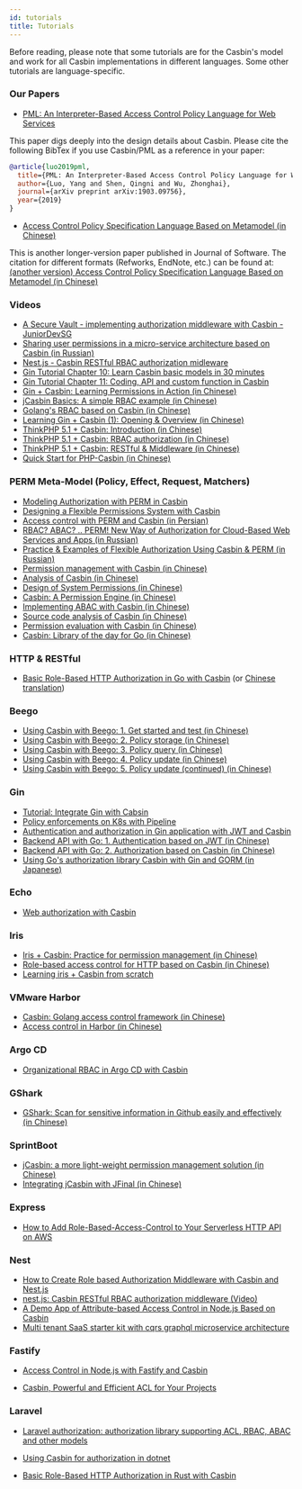 ```yaml
---
id: tutorials
title: Tutorials
---
```


Before reading, please note that some tutorials are for the Casbin's model and work for all Casbin implementations in different languages. Some other tutorials are language-specific.

### Our Papers

- [PML: An Interpreter-Based Access Control Policy Language for Web Services](https://arxiv.org/abs/1903.09756)

This paper digs deeply into the design details about Casbin. Please cite the following BibTex if you use Casbin/PML as a reference in your paper:

```bibtex
@article{luo2019pml,
  title={PML: An Interpreter-Based Access Control Policy Language for Web Services},
  author={Luo, Yang and Shen, Qingni and Wu, Zhonghai},
  journal={arXiv preprint arXiv:1903.09756},
  year={2019}
}
```

- [Access Control Policy Specification Language Based on Metamodel (in Chinese)](http://www.jos.org.cn/1000-9825/5624.htm)

This is another longer-version paper published in Journal of Software. The citation for different formats (Refworks, EndNote, etc.) can be found at: [(another version) Access Control Policy Specification Language Based on Metamodel (in Chinese)](https://kns.cnki.net/kcms/detail/Detail.aspx?dbname=CJFDLAST2020&filename=RJXB202002012&v=)

### Videos

- [A Secure Vault - implementing authorization middleware with Casbin - JuniorDevSG](https://www.youtube.com/watch?v=OTT84oplR9o)
- [Sharing user permissions in a micro-service architecture based on Casbin (in Russian)](https://www.youtube.com/watch?v=Z5dUxH4PqYM)
- [Nest.js - Casbin RESTful RBAC authorization midleware](https://www.youtube.com/watch?v=mWlPNrCgVdE)
- [Gin Tutorial Chapter 10: Learn Casbin basic models in 30 minutes](https://www.bilibili.com/video/BV1qz4y167XP)
- [Gin Tutorial Chapter 11: Coding, API and custom function in Casbin](https://www.bilibili.com/video/BV13r4y1M7AC)
- [Gin + Casbin: Learning Permissions in Action (in Chinese)](https://www.jtthink.com/course/132)
- [jCasbin Basics: A simple RBAC example (in Chinese)](https://www.jtthink.com/course/play/2706)
- [Golang's RBAC based on Casbin (in Chinese)](https://www.bilibili.com/video/BV1Kf4y1U7iJ)
- [Learning Gin + Casbin (1): Opening & Overview (in Chinese)](https://www.bilibili.com/video/BV1bp4y1a7je)
- [ThinkPHP 5.1 + Casbin: Introduction (in Chinese)](https://www.bilibili.com/video/BV1kz4y1Z7vd)
- [ThinkPHP 5.1 + Casbin: RBAC authorization (in Chinese)](https://www.bilibili.com/video/BV1A541187M4)
- [ThinkPHP 5.1 + Casbin: RESTful & Middleware (in Chinese)](https://www.bilibili.com/video/BV1uk4y117up)
- [Quick Start for PHP-Casbin (in Chinese)](https://www.bilibili.com/video/BV1dK4y1L7xy)

### PERM Meta-Model (Policy, Effect, Request, Matchers)

- [Modeling Authorization with PERM in Casbin](https://vicarie.in/posts/generalized-authz.html)
- [Designing a Flexible Permissions System with Casbin](https://medium.com/silo-blog/designing-a-flexible-permissions-system-with-casbin-f5d97fef17b8)
- [Access control with PERM and Casbin (in Persian)](https://vrgl.ir/npwoy)
- [RBAC? ABAC? .. PERM! New Way of Authorization for Cloud-Based Web Services and Apps (in Russian)](https://habr.com/ru/post/539778/)
- [Practice & Examples of Flexible Authorization Using Casbin & PERM (in Russian)](https://habr.com/ru/post/540454/)
- [Permission management with Casbin (in Chinese)](http://www.cnblogs.com/wang_yb/archive/2018/11/20/9987397.html)
- [Analysis of Casbin (in Chinese)](https://www.cnblogs.com/xiaohunshi/p/10372881.html)
- [Design of System Permissions (in Chinese)](https://github.com/xizhibei/blog/issues/101)
- [Casbin: A Permission Engine (in Chinese)](https://github.com/xizhibei/blog/issues/102)
- [Implementing ABAC with Casbin (in Chinese)](https://www.cnblogs.com/studyzy/p/11380736.html)
- [Source code analysis of Casbin (in Chinese)](https://www.cnblogs.com/yjf512/p/12200206.html)
- [Permission evaluation with Casbin (in Chinese)](https://cloud.tencent.com/developer/article/1534674)
- [Casbin: Library of the day for Go (in Chinese)](https://juejin.im/post/5ee6c93ce51d45787d3484a1)

<!--DOCUSAURUS_CODE_TABS-->

<!--Go-->

### HTTP & RESTful

- [Basic Role-Based HTTP Authorization in Go with Casbin](https://zupzup.org/casbin-http-role-auth) (or [Chinese translation](https://studygolang.com/articles/12323))

### Beego

- [Using Casbin with Beego: 1. Get started and test (in Chinese)](https://blog.csdn.net/hotqin888/article/details/78460385)
- [Using Casbin with Beego: 2. Policy storage (in Chinese)](https://blog.csdn.net/hotqin888/article/details/78571240)
- [Using Casbin with Beego: 3. Policy query (in Chinese)](https://blog.csdn.net/hotqin888/article/details/78992250)
- [Using Casbin with Beego: 4. Policy update (in Chinese)](https://blog.csdn.net/hotqin888/article/details/80032538)
- [Using Casbin with Beego: 5. Policy update (continued) (in Chinese)](https://blog.csdn.net/hotqin888/article/details/80092285)

### Gin

- [Tutorial: Integrate Gin with Cabsin](https://dev.to/maxwellhertz/tutorial-integrate-gin-with-cabsin-56m0)
- [Policy enforcements on K8s with Pipeline](https://banzaicloud.com/blog/policy-enforcement-k8s/)
- [Authentication and authorization in Gin application with JWT and Casbin](https://medium.com/@tienbm90/authentication-and-authorization-in-gin-application-with-jwt-and-casbin-a56bbbdec90b)
- [Backend API with Go: 1. Authentication based on JWT (in Chinese)](https://studygolang.com/topics/6998)
- [Backend API with Go: 2. Authorization based on Casbin (in Chinese)](https://studygolang.com/topics/6999)
- [Using Go's authorization library Casbin with Gin and GORM (in Japanese)](https://www.zaneli.com/blog/20181203)

### Echo

- [Web authorization with Casbin](http://klotzandrew.com/blog/authorization-with-casbin)

### Iris

- [Iris + Casbin: Practice for permission management (in Chinese)](https://zxc0328.github.io/2018/05/14/casbin-iris/)
- [Role-based access control for HTTP based on Casbin (in Chinese)](https://studyiris.com/example/exper/casbin.html)
- [Learning iris + Casbin from scratch](https://learnku.com/articles/41416)

### VMware Harbor

- [Casbin: Golang access control framework (in Chinese)](http://www.growingdev.com/articles/2020/01/12/1578838858526.html)
- [Access control in Harbor (in Chinese)](http://www.growingdev.com/articles/2020/01/10/1578670203670.html)

### Argo CD

- [Organizational RBAC in Argo CD with Casbin](https://argoproj.github.io/argo-cd/operator-manual/rbac/)

### GShark

- [GShark: Scan for sensitive information in Github easily and effectively (in Chinese)](https://mp.weixin.qq.com/s?__biz=MzI3MjA3MTY3Mw==&mid=2247483770&idx=1&sn=9f02c2803e1c946e8c23b16ff3eba757&chksm=eb396fecdc4ee6fa2f378e846f354f45acf6e6f540cfd54190e9353df47c7707e3a2aadf714f&token=115330850&lang=zh_CN#rd)

<!--Java-->

### SprintBoot

- [jCasbin: a more light-weight permission management solution (in Chinese)](https://blog.csdn.net/waynelee0809/article/details/85702551)
- [Integrating jCasbin with JFinal (in Chinese)](http://www.jfinal.com/share/842)

<!--Node.js-->

### Express

- [How to Add Role-Based-Access-Control to Your Serverless HTTP API on AWS](https://dev.to/matttyler/how-to-add-role-based-access-control-to-your-serverless-http-api-on-aws-17bk)

### Nest

- [How to Create Role based Authorization Middleware with Casbin and Nest.js](https://dev.to/dwipr/how-to-create-role-based-authorization-middleware-with-casbin-and-nest-js-52gm)
- [nest.js: Casbin RESTful RBAC authorization middleware (Video)](https://www.youtube.com/watch?v=mWlPNrCgVdE)
- [A Demo App of Attribute-based Access Control in Node.js Based on Casbin](https://github.com/Jarvie8176/casbin-example)
- [Multi tenant SaaS starter kit with cqrs graphql microservice architecture](https://github.com/juicycleff/ultimate-backend)

### Fastify

- [Access Control in Node.js with Fastify and Casbin](https://www.nearform.com/blog/access-control-node-js-fastify-and-casbin/)

<!--PHP-->

- [Casbin, Powerful and Efficient ACL for Your Projects](http://phpmagazine.net/2018/11/casbin-powerful-and-efficient-acl-for-your-projects.html)

### Laravel

- [Laravel authorization: authorization library supporting ACL, RBAC, ABAC and other models](https://developpaper.com/laravel-authorization-authorization-library-supporting-acl-rbac-abac-and-other-models/)

<!--.NET-->

- [Using Casbin for authorization in dotnet](https://krishnamohan.dev/blog/using-casbin-for-authorization-in-dotnet)

<!--Rust-->

- [Basic Role-Based HTTP Authorization in Rust with Casbin](https://www.zupzup.org/rust-casbin-example/)

<!--END_DOCUSAURUS_CODE_TABS-->
